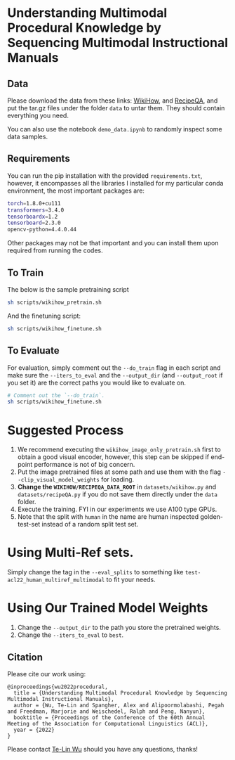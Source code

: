 # Understanding Multimodal Procedural Knowledge by Sequencing Multimodal Instructional Manuals

## Data

Please download the data from these links: [WikiHow](www.google.com), and [RecipeQA](www.google.com), and put the tar.gz files under the folder `data` to untar them. They should contain everything you need.

You can also use the notebook `demo_data.ipynb` to randomly inspect some data samples.

## Requirements

You can run the pip installation with the provided `requirements.txt`, however, it encompasses all the libraries I installed for my particular conda environment, the most important packages are:
```bash
torch=1.8.0+cu111
transformers=3.4.0
tensorboardx=1.2
tensorboard=2.3.0
opencv-python=4.4.0.44
```
Other packages may not be that important and you can install them upon required from running the codes.

## To Train

The below is the sample pretraining script
```bash
sh scripts/wikihow_pretrain.sh
```
And the finetuning script:
```bash
sh scripts/wikihow_finetune.sh
```

## To Evaluate
For evaluation, simply comment out the `--do_train` flag in each script and make sure the `--iters_to_eval` and the `--output_dir` (and `--output_root` if you set it) are the correct paths you would like to evaluate on.
```bash
# Comment out the `--do_train`.
sh scripts/wikihow_finetune.sh
```

# Suggested Process

1. We recommend executing the `wikihow_image_only_pretrain.sh` first to obtain a good visual encoder, however, this step can be skipped if end-point performance is not of big concern.
2. Put the image pretrained files at some path and use them with the flag `--clip_visual_model_weights` for loading.
3. **Change the `WIKIHOW/RECIPEQA_DATA_ROOT`** in `datasets/wikihow.py` and `datasets/recipeQA.py` if you do not save them directly under the `data` folder.
4. Execute the training. FYI in our experiments we use A100 type GPUs.
5. Note that the split with `human` in the name are human inspected golden-test-set instead of a random split test set.

# Using Multi-Ref sets.

Simply change the tag in the `--eval_splits` to something like `test-acl22_human_multiref_multimodal` to fit your needs.

# Using Our Trained Model Weights
1. Change the `--output_dir` to the path you store the pretrained weights.
2. Change the `--iters_to_eval` to `best`.

## Citation

Please cite our work using:
```
@inproceedings{wu2022procedural,
  title = {Understanding Multimodal Procedural Knowledge by Sequencing Multimodal Instructional Manuals},
  author = {Wu, Te-Lin and Spangher, Alex and Alipoormolabashi, Pegah and Freedman, Marjorie and Weischedel, Ralph and Peng, Nanyun},
  booktitle = {Proceedings of the Conference of the 60th Annual Meeting of the Association for Computational Linguistics (ACL)},
  year = {2022}
}
```

Please contact [Te-Lin Wu](telinwu@g.ucla.edu) should you have any questions, thanks!
